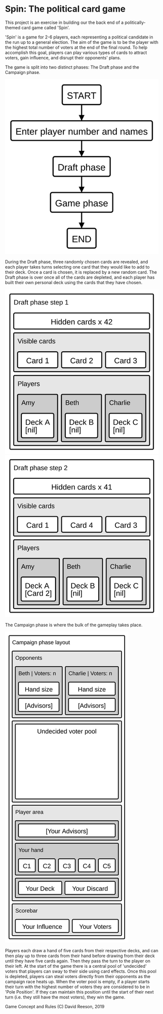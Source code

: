 # Spin: The political card game

This project is an exercise in building our the back end of a politically-themed card game called 'Spin'.

'Spin' is a game for 2-6 players, each representing a political candidate in the run up to a general election. The aim of the game is to be the player with the highest total number of voters at the end of the final round. To help accomplish this goal, players can play various types of cards to attract voters, gain influence, and disrupt their opponents' plans.

The game is split into two distinct phases: The Draft phase and the Campaign phase.

<img src="./diagrams/Game_order.svg">

During the Draft phase, three randomly chosen cards are revealed, and each player takes turns selecting one card that they would like to add to their deck. Once a card is chosen, it is replaced by a new random card. The Draft phase is over once all of the cards are depleted, and each player has built their own personal deck using the cards that they have chosen.

<img src="./diagrams/Draft_phase1.svg" alt="Draft phase step 1">     <img src="./diagrams/Draft_phase2.svg" alt="Draft phase step 2">

The Campaign phase is where the bulk of the gameplay takes place.

<img src="./diagrams/Campaign_phase_layout.svg">

Players each draw a hand of five cards from their respective decks, and can then play up to three cards from their hand before drawing from their deck until they have five cards again. Then they pass the turn to the player on their left. At the start of the game there is a central pool of 'undecided' voters that players can sway to their side using card effects. Once this pool is depleted, players can steal voters directly from their opponents as the campaign race heats up. When the voter pool is empty, if a player starts their turn with the highest number of voters they are considered to be in 'Pole Position'. If they can maintain this position until the start of their next turn (i.e. they still have the most voters), they win the game.


Game Concept and Rules (C) David Reeson, 2019
